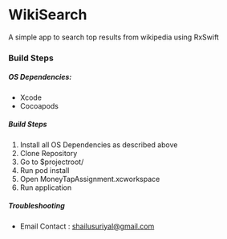 # WikiSearch
A simple app to search top results from wikipedia using RxSwift


### Build Steps


##### OS Dependencies:
* Xcode 
* Cocoapods

##### Build Steps

1. Install all OS Dependencies as described above
2. Clone Repository
3. Go to $projectroot/
4. Run pod install
5. Open MoneyTapAssignment.xcworkspace
6. Run application

##### Troubleshooting
*  Email Contact : shailusuriyal@gmail.com


